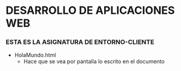 # DESARROLLO DE APLICACIONES WEB

### ESTA ES LA ASIGNATURA DE ENTORNO-CLIENTE

* HolaMundo.html
  * Hace que se vea por pantalla lo escrito en el documento
